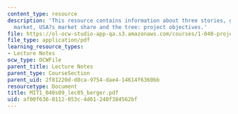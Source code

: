 ```yaml
---
content_type: resource
description: 'This resource contains information about three stories, global construction
  market, USA?s market share and the tree: project objectives.'
file: https://ol-ocw-studio-app-qa.s3.amazonaws.com/courses/1-040-project-management-spring-2009/af00f6360112053c4d61240f384562bf_MIT1_040s09_lec05_berger.pdf
file_type: application/pdf
learning_resource_types:
- Lecture Notes
ocw_type: OCWFile
parent_title: Lecture Notes
parent_type: CourseSection
parent_uid: 2f81220d-d8ca-9754-dae4-14614f6360bb
resourcetype: Document
title: MIT1_040s09_lec05_berger.pdf
uid: af00f636-0112-053c-4d61-240f384562bf
---
```

